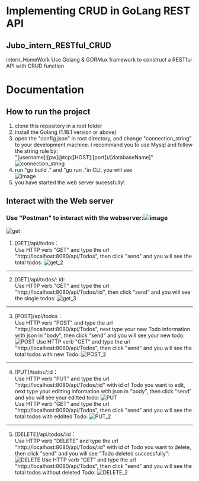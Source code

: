 # Implementing CRUD in GoLang REST API

## Jubo_intern_RESTful_CRUD
intern_HomeWork
Use Golang & GORMux framework to construct a RESTful API with CRUD function

# Documentation
## How to run the project
1. clone this repository in a root folder
2. install the Golang (1.18.1 version or above)
3. open the "config.json" in root directory, and change "connection_string" to your development machine. I recommand you to use Mysql and follow the string rule by:  
"[username]:[pw]@tcp([HOST]:[port])/[databaseName]"
![connection_string](https://user-images.githubusercontent.com/78125534/232267566-0f177704-581a-47f9-952e-b497b122ec89.png)
4. run "go build ." and "go run ."in CLI, you will see    
![image](https://user-images.githubusercontent.com/78125534/232269109-5263bf4c-3555-4851-91af-3bb69b379377.png)
5. you have started the web server sucessfully!

## Interact with the Web server
### Use "Postman" to interact with the webserver:![image](https://user-images.githubusercontent.com/78125534/232278096-9e382e63-d29b-4f22-a0fe-2cad8b49a649.png)
![get](https://user-images.githubusercontent.com/78125534/232272516-d8f0bb52-866a-4665-9f33-18b350dd3c17.png)

1. [GET]/api/todos：  
Use HTTP verb "GET" and type the url "http://localhost:8080/api/Todos", then click "send" and you will see the total todos:
![get_2](https://user-images.githubusercontent.com/78125534/232272667-c7360462-0748-4b79-8e7e-3f346b236e34.png)

---
2. [GET]/api/todos/: id:  
Use HTTP verb "GET" and type the url "http://localhost:8080/api/Todos/:id", then click "send" and you will see the single todos:
![get_3](https://user-images.githubusercontent.com/78125534/232272992-e8b2803e-1117-4a2d-8c43-e6146e8e3e6e.png)
---
3. [POST]/api/todos：  
Use HTTP verb "POST" and type the url "http://localhost:8080/api/Todos", next type your new Todo information with json in "body", then click "send" and you will see your new todo:
![POST](https://user-images.githubusercontent.com/78125534/232276856-c3660880-9576-41c0-b5a6-2c1857d8f74f.png)
Use HTTP verb "GET" and type the url "http://localhost:8080/api/Todos", then click "send" and you will see the total todos with new Todo:
![POST_2](https://user-images.githubusercontent.com/78125534/232276918-2bf1f5e3-d480-4023-ab8e-e07261c60dd4.png)
---
4. [PUT]/todos/:id：  
Use HTTP verb "PUT" and type the url "http://localhost:8080/api/Todos/:id" with id of Todo you want to edit, next type your editting information with json in "body", then click "send" and you will see your editted todo:
![PUT](https://user-images.githubusercontent.com/78125534/232277414-b3abf261-0435-4eaa-b929-b8768c6ff85a.png)  
Use HTTP verb "GET" and type the url "http://localhost:8080/api/Todos", then click "send" and you will see the total todos with eddited Todo:
![PUT_2](https://user-images.githubusercontent.com/78125534/232277554-e231bf96-ad62-4f63-af7e-bf99468ac2d5.png)
---
5. [DELETE]/api/todos/:id：  
Use HTTP verb "DELETE" and type the url "http://localhost:8080/api/Todos/:id" with id of Todo you want to delete, then click "send" and you will see "Todo deleted successfully":
![DELETE](https://user-images.githubusercontent.com/78125534/232277849-ae1c3359-5902-49d3-add4-13fa20bf2c84.png)
Use HTTP verb "GET" and type the url "http://localhost:8080/api/Todos", then click "send" and you will see the total todos without deleted Todo:
![DELETE_2](https://user-images.githubusercontent.com/78125534/232277975-f3fd197b-88a7-4816-8055-05472c91c777.png)






